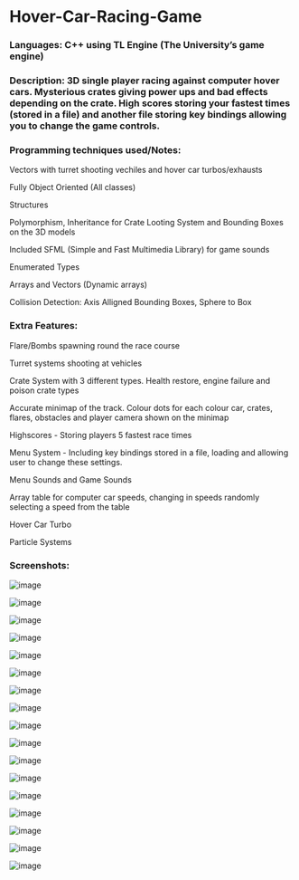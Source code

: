 # Hover-Car-Racing-Game
### **Languages:** C++ using TL Engine (The University’s game engine)

### **Description:** 3D single player racing against computer hover cars. Mysterious crates giving power ups and bad effects depending on the crate. High scores storing your fastest times (stored in a file) and another file storing key bindings allowing you to change the game controls.

### **Programming techniques used/Notes:**
Vectors with turret shooting vechiles and hover car turbos/exhausts

Fully Object Oriented (All classes)

Structures

Polymorphism, Inheritance for Crate Looting System and Bounding Boxes on the 3D models

Included SFML (Simple and Fast Multimedia Library) for game sounds

Enumerated Types

Arrays and Vectors (Dynamic arrays)

Collision Detection: Axis Alligned Bounding Boxes, Sphere to Box

### **Extra Features:**
Flare/Bombs spawning round the race course

Turret systems shooting at vehicles

Crate System with 3 different types. Health restore, engine failure and poison crate types

Accurate minimap of the track. Colour dots for each colour car, crates, flares, obstacles and player camera shown on the minimap

Highscores - Storing players 5 fastest race times

Menu System - Including key bindings stored in a file, loading and allowing user to change these settings. 

Menu Sounds and Game Sounds

Array table for computer car speeds, changing in speeds randomly selecting a speed from the table

Hover Car Turbo

Particle Systems

### **Screenshots:**

![image](https://user-images.githubusercontent.com/13036791/35817560-a81b1930-0a95-11e8-8f1f-31bf516125fc.png)

![image](https://user-images.githubusercontent.com/13036791/35817571-b2720f42-0a95-11e8-83f3-4408dff879aa.png)

![image](https://user-images.githubusercontent.com/13036791/35817591-c5ecb770-0a95-11e8-8856-ea56392a78b2.png)

![image](https://user-images.githubusercontent.com/13036791/35817606-cdc3df1e-0a95-11e8-8b7a-7595e0e89b82.png)

![image](https://user-images.githubusercontent.com/13036791/35817616-d73d21e0-0a95-11e8-9121-e6813bdabb3a.png)

![image](https://user-images.githubusercontent.com/13036791/35817628-e471f2f0-0a95-11e8-9f8b-9267c72c63cb.png)

![image](https://user-images.githubusercontent.com/13036791/35817637-eba3d91c-0a95-11e8-831f-028d3c1b1df9.png)

![image](https://user-images.githubusercontent.com/13036791/35817667-ff462a2e-0a95-11e8-8979-985ddbe6c81d.png)

![image](https://user-images.githubusercontent.com/13036791/35817679-06d6b98e-0a96-11e8-9496-8c3aeef3852b.png)

![image](https://user-images.githubusercontent.com/13036791/35817718-1fbfe236-0a96-11e8-871a-d4f447625cee.png)

![image](https://user-images.githubusercontent.com/13036791/35817739-26fc9350-0a96-11e8-88b9-5f59f30b362d.png)

![image](https://user-images.githubusercontent.com/13036791/35817837-58d0ee4e-0a96-11e8-8a15-342083608604.png)

![image](https://user-images.githubusercontent.com/13036791/35817850-65af2824-0a96-11e8-97bc-02cddc21b61f.png)

![image](https://user-images.githubusercontent.com/13036791/35817861-6c149f32-0a96-11e8-9a39-f7024073fd86.png)

![image](https://user-images.githubusercontent.com/13036791/35817889-85105e5e-0a96-11e8-8808-e1d88f3182cb.png)

![image](https://user-images.githubusercontent.com/13036791/35817951-aed0bb6c-0a96-11e8-9f34-7161a97b2689.png)

![image](https://user-images.githubusercontent.com/13036791/35818102-0eb0f574-0a97-11e8-8515-cfd76c8da1f1.png)
